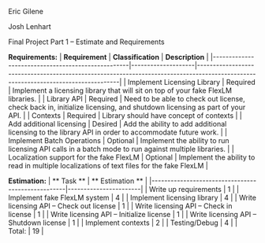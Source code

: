 Eric Gilene

Josh Lenhart

Final Project Part 1 – Estimate and Requirements

**Requirements:**
| **Requirement**                                   | **Classification** | **Description**                                                                                                                   |
|---------------------------------------------------|--------------------|-----------------------------------------------------------------------------------------------------------------------------------|
|     Implement   Licensing Library                 |     Required       |     Implement a   licensing library that will sit on top of your fake FlexLM libraries.                                           |
|     Library API                                   |     Required       |     Need to be   able to check out license, check back in, initialize licensing, and shutdown   licensing as part of your API.    |
|     Contexts                                      |     Required       |     Library   should have concept of contexts                                                                                     |
|     Add   additional licensing                    |     Desired        |     Add the   ability to add additional licensing to the library API in order to   accommodate future work.                       |
|     Implement Batch Operations                    |     Optional       |     Implement the   ability to run licensing API calls in a batch mode to run against multiple   libraries.                       |
|     Localization   support for the fake FlexLM    |     Optional       |     Implement the   ability to read in multiple localizations of text files for the fake FlexLM                                   |

**Estimation:**
| **    Task   **                                   | **    Estimation   ** |
|---------------------------------------------------|-----------------------|
|     Write up   requirements                       |     1                 |
|     Implement   fake FlexLM system                |     4                 |
|     Implement   licensing library                 |     4                 |
|     Write   licensing API – Check out license     |     1                 |
|     Write   licensing API – Check in license      |     1                 |
|     Write   licensing API – Initialize license    |     1                 |
|     Write   licensing API – Shutdown license      |     1                 |
|     Implement   contexts                          |     2                 |
|     Testing/Debug                                 |     4                 |
|     Total:                                        |     19                |


